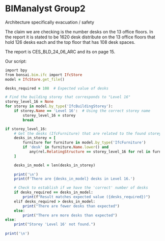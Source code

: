 # BIManalyst Group2

Architecture specifically evacuation / safety

The claim we are checking is the number desks on the 13 office floors. In the report it is stated to be 1620 desk distribute on the 13 office floors that hold 126 desks each and the top floor that has 108 desk spaces.

The report is CES_BLD_24_06_ARC and its on page 15.

Our script:

```ruby
import bpy
from bonsai.bim.ifc import IfcStore
model = IfcStore.get_file()

desks_required = 108  # Expected value of desks

# Find the building storey that corresponds to "Level 16"
storey_level_16 = None
for storey in model.by_type('IfcBuildingStorey'):
    if storey.Name == 'Level 16':  # Using the correct storey name
        storey_level_16 = storey
        break

if storey_level_16:
    # Get the desks (IfcFurniture) that are related to the found storey
    desks_in_storey = [
        furniture for furniture in model.by_type('IfcFurniture')
        if 'desk' in furniture.Name.lower() and 
           any(rel.RelatingStructure == storey_level_16 for rel in furniture.ContainedInStructure)
    ]

    desks_in_model = len(desks_in_storey)
    
    print('\n')
    print(f'There are {desks_in_model} desks in Level 16.')

    # Check to establish if we have the 'correct' number of desks
    if desks_required == desks_in_model:
        print(f"Result matches expected value ({desks_required})")
    elif desks_required > desks_in_model:
        print("There are fewer desks than expected")
    else:
        print("There are more desks than expected")
else:
    print("Storey 'Level 16' not found.")
    
print('\n')
```
